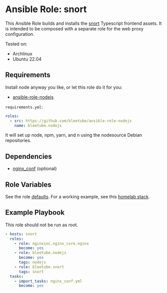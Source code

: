# Ansible Role: snort

This Ansible Role builds and installs the [snort](https://github.com/v0l/snort) Typescript frontend assets. It is intended to be composed with a separate role for the web proxy configuration.

Tested on:

* Archlinux
* Ubuntu 22.04

## Requirements

Install node anyway you like, or let this role do it for you:

* [ansible-role-nodejs](https://github.com/bleetube/ansible-role-nodejs) 

`requirements.yml`:

```yaml
roles:
  - src: https://github.com/bleetube/ansible-role-nodejs
    name: bleetube.nodejs
```

It will set up node, npm, yarn, and n using the nodesource Debian repositories.

## Dependencies

* [nginx_conf](docs/examples/nginx_conf.yml) (optional)

## Role Variables

See the role [defaults](defaults/main.yml). For a working example, see this [homelab stack](https://github.com/bleetube/satstack).

## Example Playbook

This role should not be run as root.

```yaml
- hosts: snort
  roles:
    - role: nginxinc.nginx_core.nginx
      become: yes
    - role: bleetube.nodejs
      become: yes
      tags: nodejs
    - role: bleetube.snort
      tags: snort
  tasks:
    - import_tasks: nginx_conf.yml
      become: yes
```
